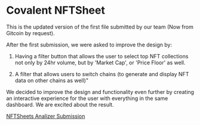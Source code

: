 # Covalent NFTSheet

This is the updated version of the first file submitted by our team (Now from Gitcoin by request).

After the first submission, we were asked to improve the design by:

1) Having a filter button that allows the user to select top NFT collections not only by 24hr volume, but by 'Market Cap', or 'Price Floor' as well.

2) A filter that allows users to switch chains (to generate and display NFT data on other chains as well)"

We decided to improve the design and functionality even further by creating an interactive experience for the user with everything in the same dashboard. We are excited about the result. 

<a href="https://docs.google.com/spreadsheets/d/1PLYB3ySQ50Zi5xiZWGDrJMyzkq8XxBXy1wf0awFmopE/edit?usp=sharing">NFTSheets Analizer Submission</a>
